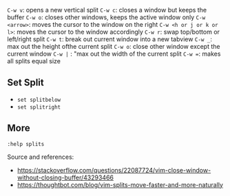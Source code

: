 `C-w v`: opens a new vertical split
`C-w c`: closes a window but keeps the buffer
`C-w o`: closes other windows, keeps the active window only
`C-w <arrow>`: moves the cursor to the window on the right
`C-w <h or j or k or l>`: moves the cursor to the window accordingly
`C-w r`: swap top/bottom or left/right split
`C-w t`: break out current window into a new tabview
`C-w _`: max out the height ofthe current split
`C-w o`: close other window except the current window
`C-w |` : "max out the width of the current split
`C-w =`: makes all splits equal size

## Set Split

- `set splitbelow`
- `set splitright`

## More

`:help splits`

Source and references:

- https://stackoverflow.com/questions/22087724/vim-close-window-without-closing-buffer/43293466
- https://thoughtbot.com/blog/vim-splits-move-faster-and-more-naturally
